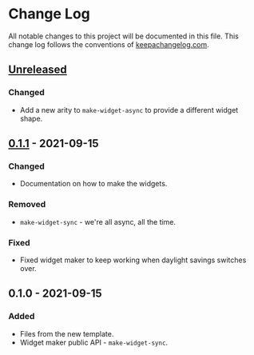 # Change Log
All notable changes to this project will be documented in this file. This change log follows the conventions of [keepachangelog.com](http://keepachangelog.com/).

## [Unreleased]
### Changed
- Add a new arity to `make-widget-async` to provide a different widget shape.

## [0.1.1] - 2021-09-15
### Changed
- Documentation on how to make the widgets.

### Removed
- `make-widget-sync` - we're all async, all the time.

### Fixed
- Fixed widget maker to keep working when daylight savings switches over.

## 0.1.0 - 2021-09-15
### Added
- Files from the new template.
- Widget maker public API - `make-widget-sync`.

[Unreleased]: https://github.com/your-name/leetclojure/compare/0.1.1...HEAD
[0.1.1]: https://github.com/your-name/leetclojure/compare/0.1.0...0.1.1
